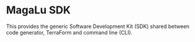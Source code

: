 MagaLu SDK
==========

This provides the generic Software Development Kit (SDK)
shared between code generator, TerraForm and command line (CLI).